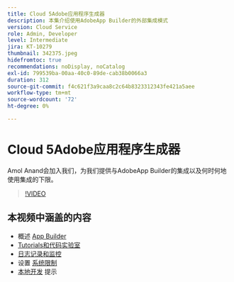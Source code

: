 ```yaml
---
title: Cloud 5Adobe应用程序生成器
description: 本集介绍使用AdobeApp Builder的外部集成模式
version: Cloud Service
role: Admin, Developer
level: Intermediate
jira: KT-10279
thumbnail: 342375.jpeg
hidefromtoc: true
recommendations: noDisplay, noCatalog
exl-id: 799539ba-00aa-40c0-89de-cab38b0066a3
duration: 312
source-git-commit: f4c621f3a9caa8c2c64b8323312343fe421a5aee
workflow-type: tm+mt
source-wordcount: '72'
ht-degree: 0%

---
```


# Cloud 5Adobe应用程序生成器

Amol Anand会加入我们，为我们提供与AdobeApp Builder的集成以及何时何地使用集成的下限。

>[!VIDEO](https://video.tv.adobe.com/v/342375?quality=12&learn=on)

## 本视频中涵盖的内容

+ 概述 [App Builder](https://developer.adobe.com/app-builder/docs/overview/)
+ [Tutorials和代码实验室](https://developer.adobe.com/app-builder/docs/resources/)
+ [日志记录和监控](https://adobedocs.github.io/adobeio-runtime/guides/logging_monitoring.html#retrieving-activations-for-blocking-successful-calls)
+ 设置 [系统限制](https://adobedocs.github.io/adobeio-runtime/guides/system_settings.html)
+ [本地开发](https://developer.adobe.com/app-builder/docs/resources/debugging/) 提示
